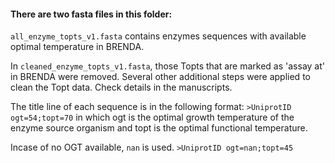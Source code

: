 #### There are two fasta files in this folder:
`all_enzyme_topts_v1.fasta` contains enzymes sequences with available optimal temperature in BRENDA.

In `cleaned_enzyme_topts_v1.fasta`, those Topts that are marked as 'assay at' in BRENDA were removed. Several other additional steps were applied to clean the Topt data. Check details in the manuscripts. 

The title line of each sequence is in the following format:
`>UniprotID ogt=54;topt=70`
in which ogt is the optimal growth temperature of the enzyme source organism and topt is the optimal functional temperature.

Incase of no OGT available, `nan` is used.
`>UniprotID ogt=nan;topt=45`
